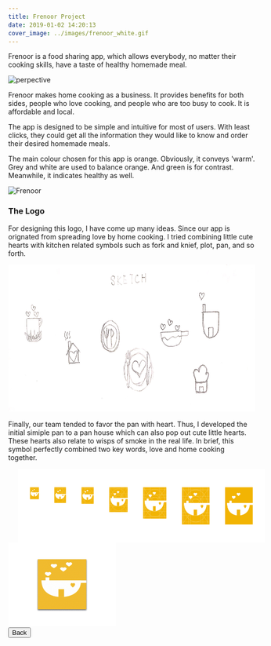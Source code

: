 ```yaml
---
title: Frenoor Project
date: 2019-01-02 14:20:13
cover_image: ../images/frenoor_white.gif
---
```


Frenoor is a food sharing app, which allows everybody, no matter their cooking skills, have a taste of healthy homemade meal.

<img src = "/images/perspective.png" alt="perpective" style="height: 650px; width: 800px" class = "center"/>

Frenoor makes home cooking as a business. It provides benefits for both sides, people who love cooking, and people who are too busy to cook. It is affordable and local. 

The app is designed to be simple and intuitive for most of users. With least clicks, they could get all the information they would like to know and order their desired homemade meals.

The main colour chosen for this app is orange. Obviously, it conveys 'warm'. Grey and white are used to balance orange. And green is for contrast. Meanwhile, it indicates healthy as well.

<img src = "/images/frenoor.gif" alt="Frenoor" style="height: 500px; width: 650px" class = "center"/>

### The Logo
For designing this logo, I have come up many ideas. Since our app is orignated from spreading love by home cooking. I tried combining little cute hearts with kitchen related symbols such as fork and knief, plot, pan, and so forth.

<img src = "/images/logo_sketch.jpeg" alt="logo_sketch" style="height: 300px; width: 750px" class = "center" />

Finally, our team tended to favor the pan with heart. Thus, I developed the initial simiple pan to a pan house which can also pop out cute little hearts. These hearts also relate to wisps of smoke in the real life. In brief, this symbol perfectly combined two key words, love and home cooking together.
<img src = "/images/logo.png" alt="logo_sketch" style="height: 150px; width: 700px; float: left; margin-top: 15px; margin-left: 20px" class = "center" /> 

<img src = "/images/logo.gif" alt="logo_sketch" style="height: 170px; width: 220px; margin-right: 100px" class = "center"/>


<div>
    <button onclick="window.location.href = '/index.html';">Back</button>
</div>